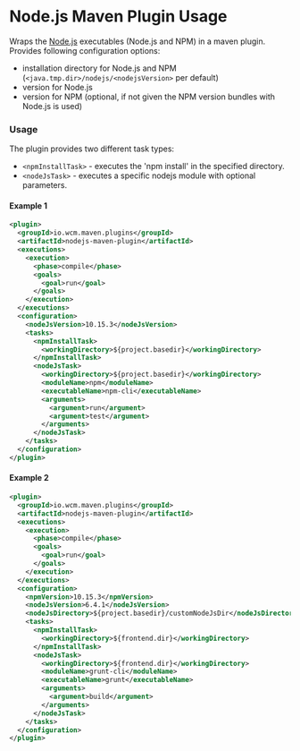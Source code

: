 Node.js Maven Plugin Usage
==========================

Wraps the [Node.js](http://nodejs.org/) executables (Node.js and NPM) in a maven plugin. Provides following configuration options:

- installation directory for Node.js and NPM (`<java.tmp.dir>/nodejs/<nodejsVersion>` per default)
- version for Node.js
- version for NPM (optional, if not given the NPM version bundles with Node.js is used)

### Usage

The plugin provides two different task types:

* `<npmInstallTask>` - executes the 'npm install' in the specified directory.
* `<nodeJsTask>` - executes a specific nodejs module with optional parameters.

#### Example 1

```xml
<plugin>
  <groupId>io.wcm.maven.plugins</groupId>
  <artifactId>nodejs-maven-plugin</artifactId>
  <executions>
    <execution>
      <phase>compile</phase>
      <goals>
        <goal>run</goal>
      </goals>
    </execution>
  </executions>
  <configuration>
    <nodeJsVersion>10.15.3</nodeJsVersion>
    <tasks>
      <npmInstallTask>
        <workingDirectory>${project.basedir}</workingDirectory>
      </npmInstallTask>
      <nodeJsTask>
        <workingDirectory>${project.basedir}</workingDirectory>
        <moduleName>npm</moduleName>
        <executableName>npm-cli</executableName>
        <arguments>
          <argument>run</argument>
          <argument>test</argument>
        </arguments>
      </nodeJsTask>
    </tasks>
  </configuration>
</plugin>
```

#### Example 2

```xml
<plugin>
  <groupId>io.wcm.maven.plugins</groupId>
  <artifactId>nodejs-maven-plugin</artifactId>
  <executions>
    <execution>
      <phase>compile</phase>
      <goals>
        <goal>run</goal>
      </goals>
    </execution>
  </executions>
  <configuration>
    <npmVersion>10.15.3</npmVersion>
    <nodeJsVersion>6.4.1</nodeJsVersion>
    <nodeJsDirectory>${project.basedir}/customNodeJsDir</nodeJsDirectory>
    <tasks>
      <npmInstallTask>
        <workingDirectory>${frontend.dir}</workingDirectory>
      </npmInstallTask>
      <nodeJsTask>
        <workingDirectory>${frontend.dir}</workingDirectory>
        <moduleName>grunt-cli</moduleName>
        <executableName>grunt</executableName>
        <arguments>
          <argument>build</argument>
        </arguments>
      </nodeJsTask>
    </tasks>
  </configuration>
</plugin>
```
